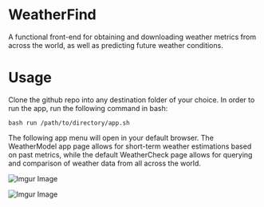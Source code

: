 # WeatherFind
A functional front-end for obtaining and downloading weather metrics from across the world, as well as predicting future weather conditions.

# Usage
Clone the github repo into any destination folder of your choice. In order to run the app, run the following command in bash:

    bash run /path/to/directory/app.sh

The following app menu will open in your default browser. The WeatherModel app page allows for short-term weather estimations based on past metrics, while the default WeatherCheck page allows for querying and comparison of weather data from all across the world.

![Imgur Image](https://imgur.com/bB3i5ll.jpg)

![Imgur Image]([https://imgur.com/fvN3eut.jpg)
